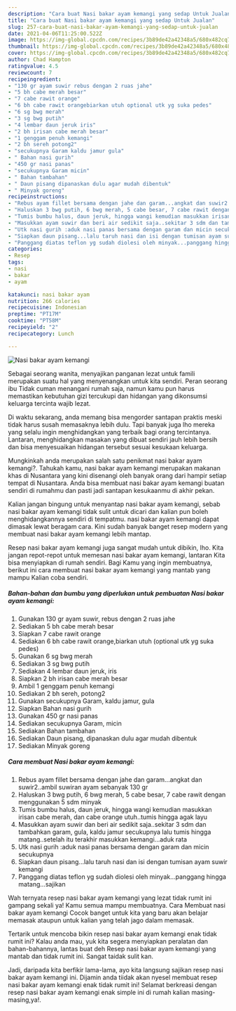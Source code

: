 ```yaml
---
description: "Cara buat Nasi bakar ayam kemangi yang sedap Untuk Jualan"
title: "Cara buat Nasi bakar ayam kemangi yang sedap Untuk Jualan"
slug: 257-cara-buat-nasi-bakar-ayam-kemangi-yang-sedap-untuk-jualan
date: 2021-04-06T11:25:00.522Z
image: https://img-global.cpcdn.com/recipes/3b89de42a42348a5/680x482cq70/nasi-bakar-ayam-kemangi-foto-resep-utama.jpg
thumbnail: https://img-global.cpcdn.com/recipes/3b89de42a42348a5/680x482cq70/nasi-bakar-ayam-kemangi-foto-resep-utama.jpg
cover: https://img-global.cpcdn.com/recipes/3b89de42a42348a5/680x482cq70/nasi-bakar-ayam-kemangi-foto-resep-utama.jpg
author: Chad Hampton
ratingvalue: 4.5
reviewcount: 7
recipeingredient:
- "130 gr ayam suwir rebus dengan 2 ruas jahe"
- "5 bh cabe merah besar"
- "7 cabe rawit orange"
- "6 bh cabe rawit orangebiarkan utuh optional utk yg suka pedes"
- "6 sg bwg merah"
- "3 sg bwg putih"
- "4 lembar daun jeruk iris"
- "2 bh irisan cabe merah besar"
- "1 genggam penuh kemangi"
- "2 bh sereh potong2"
- "secukupnya Garam kaldu jamur gula"
- " Bahan nasi gurih"
- "450 gr nasi panas"
- "secukupnya Garam micin"
- " Bahan tambahan"
- " Daun pisang dipanaskan dulu agar mudah dibentuk"
- " Minyak goreng"
recipeinstructions:
- "Rebus ayam fillet bersama dengan jahe dan garam...angkat dan suwir2..ambil suwiran ayam sebanyak 130 gr"
- "Haluskan 3 bwg putih, 6 bwg merah, 5 cabe besar, 7 cabe rawit dengan menggunakan 5 sdm minyak"
- "Tumis bumbu halus, daun jeruk, hingga wangi kemudian masukkan irisan cabe merah, dan cabe orange utuh..tumis hingga agak layu"
- "Masukkan ayam suwir dan beri air sedikit saja..sekitar 3 sdm dan tambahkan garam, gula, kaldu jamur secukupnya lalu tumis hingga matang..setelah itu terakhir masukkan kemangi...aduk rata"
- "Utk nasi gurih :aduk nasi panas bersama dengan garam dan micin secukupnya"
- "Siapkan daun pisang...lalu taruh nasi dan isi dengan tumisan ayam suwir kemangi"
- "Panggang diatas teflon yg sudah diolesi oleh minyak...panggang hingga matang...sajikan"
categories:
- Resep
tags:
- nasi
- bakar
- ayam

katakunci: nasi bakar ayam 
nutrition: 266 calories
recipecuisine: Indonesian
preptime: "PT17M"
cooktime: "PT58M"
recipeyield: "2"
recipecategory: Lunch

---
```



![Nasi bakar ayam kemangi](https://img-global.cpcdn.com/recipes/3b89de42a42348a5/680x482cq70/nasi-bakar-ayam-kemangi-foto-resep-utama.jpg)

Sebagai seorang wanita, menyajikan panganan lezat untuk famili merupakan suatu hal yang menyenangkan untuk kita sendiri. Peran seorang ibu Tidak cuman menangani rumah saja, namun kamu pun harus memastikan kebutuhan gizi tercukupi dan hidangan yang dikonsumsi keluarga tercinta wajib lezat.

Di waktu  sekarang, anda memang bisa mengorder santapan praktis meski tidak harus susah memasaknya lebih dulu. Tapi banyak juga lho mereka yang selalu ingin menghidangkan yang terbaik bagi orang tercintanya. Lantaran, menghidangkan masakan yang dibuat sendiri jauh lebih bersih dan bisa menyesuaikan hidangan tersebut sesuai kesukaan keluarga. 



Mungkinkah anda merupakan salah satu penikmat nasi bakar ayam kemangi?. Tahukah kamu, nasi bakar ayam kemangi merupakan makanan khas di Nusantara yang kini disenangi oleh banyak orang dari hampir setiap tempat di Nusantara. Anda bisa membuat nasi bakar ayam kemangi buatan sendiri di rumahmu dan pasti jadi santapan kesukaanmu di akhir pekan.

Kalian jangan bingung untuk menyantap nasi bakar ayam kemangi, sebab nasi bakar ayam kemangi tidak sulit untuk dicari dan kalian pun boleh menghidangkannya sendiri di tempatmu. nasi bakar ayam kemangi dapat dimasak lewat beragam cara. Kini sudah banyak banget resep modern yang membuat nasi bakar ayam kemangi lebih mantap.

Resep nasi bakar ayam kemangi juga sangat mudah untuk dibikin, lho. Kita jangan repot-repot untuk memesan nasi bakar ayam kemangi, lantaran Kita bisa menyiapkan di rumah sendiri. Bagi Kamu yang ingin membuatnya, berikut ini cara membuat nasi bakar ayam kemangi yang mantab yang mampu Kalian coba sendiri.

<!--inarticleads1-->

##### Bahan-bahan dan bumbu yang diperlukan untuk pembuatan Nasi bakar ayam kemangi:

1. Gunakan 130 gr ayam suwir, rebus dengan 2 ruas jahe
1. Sediakan 5 bh cabe merah besar
1. Siapkan 7 cabe rawit orange
1. Sediakan 6 bh cabe rawit orange,biarkan utuh (optional utk yg suka pedes)
1. Gunakan 6 sg bwg merah
1. Sediakan 3 sg bwg putih
1. Sediakan 4 lembar daun jeruk, iris
1. Siapkan 2 bh irisan cabe merah besar
1. Ambil 1 genggam penuh kemangi
1. Sediakan 2 bh sereh, potong2
1. Gunakan secukupnya Garam, kaldu jamur, gula
1. Siapkan  Bahan nasi gurih
1. Gunakan 450 gr nasi panas
1. Sediakan secukupnya Garam, micin
1. Sediakan  Bahan tambahan
1. Sediakan  Daun pisang, dipanaskan dulu agar mudah dibentuk
1. Sediakan  Minyak goreng




<!--inarticleads2-->

##### Cara membuat Nasi bakar ayam kemangi:

1. Rebus ayam fillet bersama dengan jahe dan garam...angkat dan suwir2..ambil suwiran ayam sebanyak 130 gr
1. Haluskan 3 bwg putih, 6 bwg merah, 5 cabe besar, 7 cabe rawit dengan menggunakan 5 sdm minyak
1. Tumis bumbu halus, daun jeruk, hingga wangi kemudian masukkan irisan cabe merah, dan cabe orange utuh..tumis hingga agak layu
1. Masukkan ayam suwir dan beri air sedikit saja..sekitar 3 sdm dan tambahkan garam, gula, kaldu jamur secukupnya lalu tumis hingga matang..setelah itu terakhir masukkan kemangi...aduk rata
1. Utk nasi gurih :aduk nasi panas bersama dengan garam dan micin secukupnya
1. Siapkan daun pisang...lalu taruh nasi dan isi dengan tumisan ayam suwir kemangi
1. Panggang diatas teflon yg sudah diolesi oleh minyak...panggang hingga matang...sajikan




Wah ternyata resep nasi bakar ayam kemangi yang lezat tidak rumit ini gampang sekali ya! Kamu semua mampu membuatnya. Cara Membuat nasi bakar ayam kemangi Cocok banget untuk kita yang baru akan belajar memasak ataupun untuk kalian yang telah jago dalam memasak.

Tertarik untuk mencoba bikin resep nasi bakar ayam kemangi enak tidak rumit ini? Kalau anda mau, yuk kita segera menyiapkan peralatan dan bahan-bahannya, lantas buat deh Resep nasi bakar ayam kemangi yang mantab dan tidak rumit ini. Sangat taidak sulit kan. 

Jadi, daripada kita berfikir lama-lama, ayo kita langsung sajikan resep nasi bakar ayam kemangi ini. Dijamin anda tiidak akan nyesel membuat resep nasi bakar ayam kemangi enak tidak rumit ini! Selamat berkreasi dengan resep nasi bakar ayam kemangi enak simple ini di rumah kalian masing-masing,ya!.

